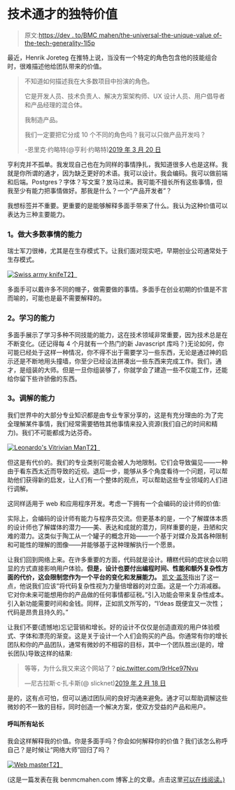 # 技术通才的独特价值

> 原文:[https://dev . to/BMC mahen/the-universal-the-unique-value of-the-tech-generality-1l5p](https://dev.to/bmcmahen/the-unique-value-of-the-tech-generalist-1l5p)

最近，Henrik Joreteg 在推特上说，当没有一个特定的角色包含他的技能组合时，很难描述他给团队带来的价值。

> 不知道如何描述我在大多数项目中扮演的角色。
> 
> 它是开发人员、技术负责人、解决方案架构师、UX 设计人员、用户倡导者和产品经理的混合体。
> 
> 我制造产品。
> 
> 我们一定要把它分成 10 个不同的角色吗？我可以只做产品开发吗？
> 
> -恩里克·约略特(@亨利·约略特)[2019 年 3 月 20 日](https://twitter.com/HenrikJoreteg/status/1108251924879437825?ref_src=twsrc%5Etfw)

亨利克并不孤单。我发现自己也在为同样的事情挣扎，我知道很多人也是这样。我就是你所谓的通才，因为缺乏更好的术语。我可以设计。我会编码。我可以做前端和后端。Postgres？字体？写文案？放马过来。我可能不擅长所有这些事情，但我至少有能力把事情做好。那我是什么？一个“产品开发者”？

我想标签并不重要。更重要的是能够解释多面手带来了什么。我认为这种价值可以表达为三种主要能力。

### [](#1-the-capacity-to-do-most-things)1。做大多数事情的能力

瑞士军刀很棒，尤其是在生存模式下。让我们面对现实吧，早期创业公司通常处于生存模式。

[![Swiss army knife](../Images/20cb251839a50a7e7f670c514fb29cf3.png)T2】](https://res.cloudinary.com/practicaldev/image/fetch/s--lOLIl9D4--/c_limit%2Cf_auto%2Cfl_progressive%2Cq_auto%2Cw_880/https://www.benmcmahen.com/static/d3d0b3fc42810f50e32ad5758f47d14c/f8fb9/knife.jpg)

多面手可以戴许多不同的帽子，做需要做的事情。多面手在创业初期的价值是不言而喻的，可能也是最不需要解释的。

### [](#2-the-capacity-to-learn)2。学习的能力

多面手展示了学习多种不同技能的能力，这在技术领域非常重要，因为技术总是在不断变化。(还记得每 4 个月就有一个热门的新 Javascript 库吗？)无论如何，你可能已经处于这样一种情况，你不得不出于需要学习一些东西，无论是通过神的启示还是不断地用头撞墙，你至少已经设法拼凑出一些东西来完成工作。我们，通才，是组装的大师。但是一旦你组装够了，你就学会了建造一些不仅能工作，还能给你留下些许骄傲的东西。

### [](#3-the-capacity-to-mediate)3。调解的能力

我们世界中的大部分专业知识都是由专业专家分享的，这是有充分理由的:为了完全理解某件事情，我们经常需要牺牲其他事情来投入资源(我们自己的时间和精力)。我们不可能都成为达芬奇。

[![Leonardo's Vitrivian Man](../Images/f00b3015f70cc985a87db00fb823241a.png)T2】](https://res.cloudinary.com/practicaldev/image/fetch/s--D6BjAQRA--/c_limit%2Cf_auto%2Cfl_progressive%2Cq_auto%2Cw_880/https://philosophyforchange.files.wordpress.com/2014/06/leonardo-vitruvian-man-b.jpeg)

但这是有代价的。我们的专业类别可能会被人为地限制。它们会导致偏见——一种由于看东西太近而导致的近视。退后一步，能够从多个角度看待一个问题，可以帮助他们获得新的启发，让人们有一个整体的观点，可以帮助这些专业领域的人们进行调解。

这同样适用于 web 和应用程序开发。考虑一下拥有一个会编码的设计师的价值:

实际上，会编码的设计师有能力与程序员交流。但更基本的是，一个了解媒体本质的设计师也了解媒体的潜力——美、表达和成就的潜力，同样重要的是，丑陋和灾难的潜力。这类似于陶工从一个罐子的概念开始——一个基于对媒介及其各种限制和可能性的理解的图像——并能够基于这种理解执行一个愿景。

让我们回到网络上来。在许多重要的方面，代码就是设计。糟糕代码的症状会以明显的方式直接影响用户体验。**但是，设计也要付出编程时间、性能和额外复杂性方面的代价，这会限制您作为一个平台的变化和发展能力。** [凯文·盖茨](https://builttoadapt.io/code-complexity-is-a-design-problem-e53e4229b5de)指出了这一点，他说我们应该“将代码复杂性视为力量倍增器的对立面。这是一个力消减器。它对你未来可能想用你的产品做的任何事情都征税。”引入功能会带来复杂性成本。引入新功能需要时间和金钱。同样，正如凯文所写的，“I’deas 既便宜又一次性；代码是昂贵且持久的。”

让我们不要(遗憾地)忘记营销和增长。好的设计不仅仅是创造直观的用户体验模式、字体和漂亮的渐变。这是关于设计一个人们会购买的产品。你通常有你的增长团队和你的产品团队，通常有微妙的不相容的目标，其中一个团队胜出(是的，增长团队)导致这样的结果:

> 等等，为什么我又来这个网站了？[pic.twitter.com/9rHce97Nvu](https://t.co/9rHce97Nvu)
> 
> —尼古拉斯·c·扎卡斯(@ slicknet)[2019 年 2 月 18 日](https://twitter.com/slicknet/status/1097584328962240512?ref_src=twsrc%5Etfw)

是的，这有点可怕，但可以通过团队间的良好沟通来避免。通才可以帮助调解这些微妙的不一致的目标，同时创造一个解决方案，使双方受益的产品和用户。

#### [](#calling-all-webmasters)呼叫所有站长

我会这样解释我的价值。你是多面手吗？你会如何解释你的价值？我们该怎么称呼自己？是时候让“网络大师”回归了吗？

[![Web master](../Images/e6d571c4809daa127e993b4f7562aef4.png)T2】](https://res.cloudinary.com/practicaldev/image/fetch/s--6LyQMxeq--/c_limit%2Cf_auto%2Cfl_progressive%2Cq_auto%2Cw_880/https://www.benmcmahen.com/static/f2c63a669c91aef25792c4a49454fffc/74bd4/webmaster.png)

(这是一篇发表在我 benmcmahen.com 博客上的文章。点击这里[可以在线阅读。)](https://www.benmcmahen.com/understanding-the-value-of-the-tech-generalist/)